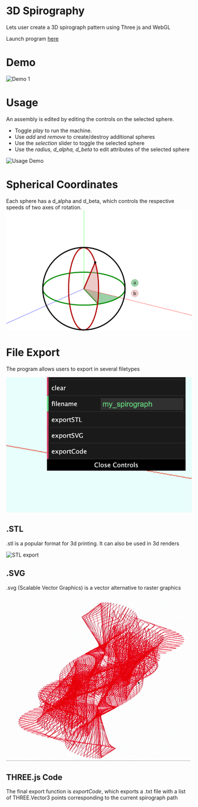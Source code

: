 # 3D Spirography
Lets user create a 3D spirograph pattern using Three js and WebGL

Launch program [here](https://shivaperi.github.io/3d_spirograph/)

# Demo
![Demo 1](https://github.com/shivaPeri/3d_spirograph/blob/master/examples/3d_spirograph_demo.gif)

# Usage
An assembly is edited by editing the controls on the selected sphere.
* Toggle *play* to run the machine.
* Use *add* and *remove* to create/destroy additional spheres
* Use the *selection* slider to toggle the selected sphere
* Use the *radius, d_alpha, d_beta* to edit attributes of the selected sphere

![Usage Demo](https://github.com/shivaPeri/3d_spirograph/blob/master/examples/3d_spirograph_usage_demo.gif)

# Spherical Coordinates
Each sphere has a d_alpha and d_beta, which controls the respective speeds of two axes of rotation.
![Spherical Coordinates](https://github.com/shivaPeri/3d_spirograph/blob/master/examples/spherical_coordinates.png)

# File Export
The program allows users to export in several filetypes

![file export](https://github.com/shivaPeri/3d_spirograph/blob/master/examples/Screen%20Shot%202020-06-17%20at%202.02.07%20PM.png)

## .STL
.stl is a popular format for 3d printing. It can also be used in 3d renders

![STL export](https://github.com/shivaPeri/3d_spirograph/blob/master/examples/stl_demo-2.gif)

## .SVG
.svg (Scalable Vector Graphics) is a vector alternative to raster graphics

![SVG Export](https://github.com/shivaPeri/3d_spirograph/blob/master/examples/svg_demo_2.gif)

## THREE.js Code
The final export function is *exportCode*, which exports a .txt file with a list of THREE.Vector3 points corresponding to the current spirograph path

